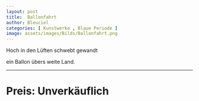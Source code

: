 ```yaml
---
layout: post
title:  Ballonfahrt
author: Bleuciel
categories: [ Kunstwerke , Blaue Periode ]
image: assets/images/Bilds/Ballonfahrt.png
---
```


Hoch in den Lüften schwebt gewandt

ein Ballon übers weite Land.

-----

# Preis: Unverkäuflich
